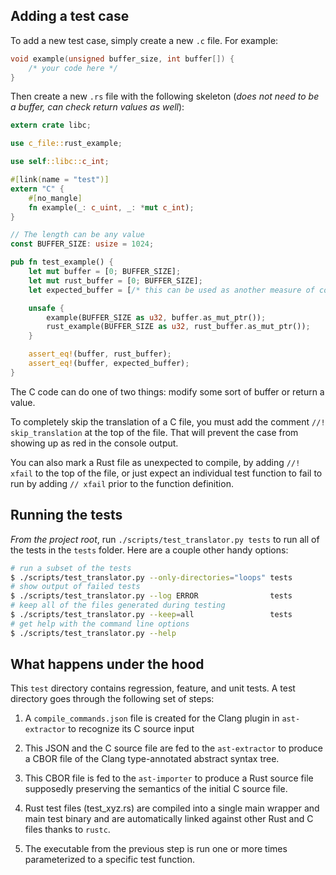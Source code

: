 ## Adding a test case

To add a new test case, simply create a new `.c` file. For example:

```c
void example(unsigned buffer_size, int buffer[]) {
    /* your code here */
}
```

Then create a new `.rs` file with the following skeleton (_does not need to be a buffer, can check return values as well_):

```rust
extern crate libc;

use c_file::rust_example;

use self::libc::c_int;

#[link(name = "test")]
extern "C" {
    #[no_mangle]
    fn example(_: c_uint, _: *mut c_int);
}

// The length can be any value
const BUFFER_SIZE: usize = 1024;

pub fn test_example() {
    let mut buffer = [0; BUFFER_SIZE];
    let mut rust_buffer = [0; BUFFER_SIZE];
    let expected_buffer = [/* this can be used as another measure of correctness */];

    unsafe {
        example(BUFFER_SIZE as u32, buffer.as_mut_ptr());
        rust_example(BUFFER_SIZE as u32, rust_buffer.as_mut_ptr());
    }

    assert_eq!(buffer, rust_buffer);
    assert_eq!(buffer, expected_buffer);
}
```

The C code can do one of two things: modify some sort of buffer or return a value.

To completely skip the translation of a C file, you must add the comment `//! skip_translation` at the top of the file. That will prevent the case from showing up as red in the console output.

You can also mark a Rust file as unexpected to compile, by adding `//! xfail` to the top of the file, or just expect an individual test function to fail to run by adding `// xfail` prior to the function definition.

## Running the tests

_From the project root_, run `./scripts/test_translator.py tests` to run all of the tests in the
`tests` folder. Here are a couple other handy options:

```bash
# run a subset of the tests
$ ./scripts/test_translator.py --only-directories="loops" tests
# show output of failed tests
$ ./scripts/test_translator.py --log ERROR                tests
# keep all of the files generated during testing
$ ./scripts/test_translator.py --keep=all                 tests
# get help with the command line options
$ ./scripts/test_translator.py --help
```

## What happens under the hood

This `test` directory contains regression, feature, and unit tests. A test directory goes through the following set of steps:

  1. A `compile_commands.json` file is created for the Clang plugin in `ast-extractor` to recognize its C source input

  2. This JSON and the C source file are fed to the `ast-extractor` to produce a CBOR file of the Clang type-annotated abstract syntax tree.

  3. This CBOR file is fed to the `ast-importer` to produce a Rust source file supposedly preserving the semantics of the initial C source file.

  4. Rust test files (test_xyz.rs) are compiled into a single main wrapper and main test binary and are automatically linked against other Rust and C files thanks to `rustc`.

  5. The executable from the previous step is run one or more times parameterized to a specific test function.
